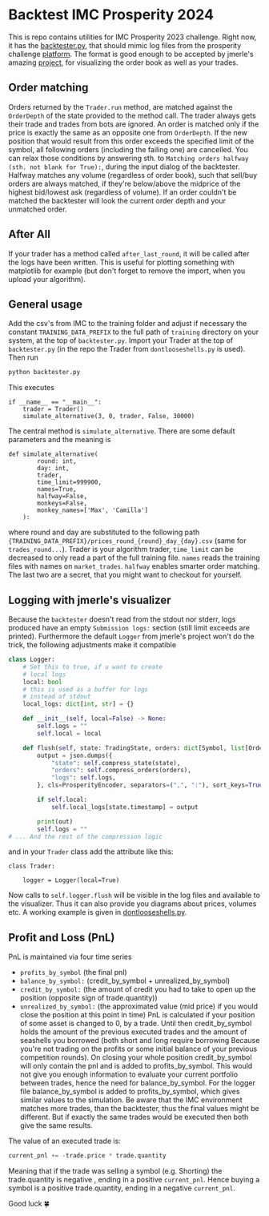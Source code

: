 # Backtest IMC Prosperity 2024

This is repo contains utilities for IMC Prosperity 2023 challenge.
Right now, it has the [backtester.py](./backtester.py), that should mimic log files from
the prosperity challenge [platform](https://prosperity.imc.com/).
The format is good enough to be accepted by jmerle's amazing [project](https://github.com/jmerle/imc-prosperity-visualizer),
for visualizing the order book as well as your trades.

## Order matching
Orders returned by the `Trader.run` method, are matched against the `OrderDepth`
of the state provided to the method call. The trader always gets their trade and
trades from bots are ignored. An order is matched only if the price is exactly the
same as an opposite one from `OrderDepth`. If the new position that would result from
this order exceeds the specified limit of the symbol, all following orders (including the failing one)
are cancelled. You can relax those conditions by answering sth. to `Matching orders halfway (sth. not blank for True):`, during the input dialog
of the backtester. Halfway matches any volume (regardless of order book), such that
sell/buy orders are always matched, if they're below/above the midprice
of the highest bid/lowest ask (regardless of volume).
If an order couldn't be matched the backtester will look the current order depth and your unmatched order.

## After All
If your trader has a method called `after_last_round`, it will be called after the logs have been written.
This is useful for plotting something with matplotlib for example (but don't forget to remove the import,
when you upload your algorithm).

## General usage
Add the csv's from IMC to the training folder and adjust if necessary the constant `TRAINING_DATA_PREFIX`
to the full path of `training` directory on your system, at the top of `backtester.py`.
Import your Trader at the top of `backtester.py` (in the repo the Trader from `dontlooseshells.py` is used).
Then run
```bash
python backtester.py
```
This executes
```
if __name__ == "__main__":
    trader = Trader()
    simulate_alternative(3, 0, trader, False, 30000)
```
The central method is `simulate_alternative`. There are some default parameters
and the meaning is
```
def simulate_alternative(
        round: int, 
        day: int, 
        trader, 
        time_limit=999900, 
        names=True, 
        halfway=False,
        monkeys=False,
        monkey_names=['Max', 'Camilla']
    ):
```
where round and day are substituted to the following path `{TRAINING_DATA_PREFIX}/prices_round_{round}_day_{day}.csv` (same for `trades_round...`).
Trader is your algorithm trader, `time_limit` can be decreased to only read a part of the full training file. `names` reads the training files with names on `market_trades`. `halfway` enables smarter order matching. The last two are a secret, that you might want to checkout for yourself.

## Logging with jmerle's visualizer
Because the `backtester` doesn't read from the stdout nor stderr, logs produced have an empty `Submission logs:` section (still limit exceeds are printed).
Furthermore the default `Logger` from jmerle's project won't do the trick, the following adjustments make it compatible

```python
class Logger:
    # Set this to true, if u want to create
    # local logs
    local: bool 
    # this is used as a buffer for logs
    # instead of stdout
    local_logs: dict[int, str] = {}

    def __init__(self, local=False) -> None:
        self.logs = ""
        self.local = local

    def flush(self, state: TradingState, orders: dict[Symbol, list[Order]]) -> None:
        output = json.dumps({
            "state": self.compress_state(state),
            "orders": self.compress_orders(orders),
            "logs": self.logs,
        }, cls=ProsperityEncoder, separators=(",", ":"), sort_keys=True))

        if self.local:
            self.local_logs[state.timestamp] = output

        print(out)
        self.logs = ""
# ... And the rest of the compression logic
```

and in your `Trader` class add the attribute like this:
```
class Trader:

    logger = Logger(local=True)
```
Now calls to `self.logger.flush` will be visible in the log files and available to the visualizer.
Thus it can also provide you diagrams about prices, volumes etc.
A working example is given in [dontlooseshells.py](./dontlooseshells.py).


## Profit and Loss (PnL)
PnL is maintained via four time series
 
* `profits_by_symbol` (the final pnl)
* `balance_by_symbol:` (credit_by_symbol + unrealized_by_symbol) 
* `credit_by_symbol:` (the amount of credit you had to take to open up the position (opposite sign of trade.quantity))
* `unrealized_by_symbol:` (the approximated value (mid price) if you would close the position at this point in time) 
PnL is calculated if your position of some asset is changed to 0, by a trade. Until then credit_by_symbol holds
the amount of the previous executed trades and the amount of seashells you borrowed (both short and long require borrowing Because
you're not trading on the profits or some initial balance of your previous competition rounds). On closing your whole position credit_by_symbol
will only contain the pnl and is added to profits_by_symbol. This would not give you enough information to evaluate your current portfolio between trades, hence 
the need for balance_by_symbol. For the logger file balance_by_symbol is added to profits_by_symbol, which gives similar values to the simulation. 
Be aware that the IMC environment matches more trades, than the backtester, thus the final values might be different. But if exactly the same trades
would be executed then both give the same results.


The value of an executed trade is:
```python
current_pnl += -trade.price * trade.quantity
```
Meaning that if the trade was selling a symbol (e.g. Shorting) the trade.quantity is negative ,
ending in a positive `current_pnl`. Hence buying a symbol is a positive trade.quantity, ending in a negative `current_pnl`.


Good luck 🍀
